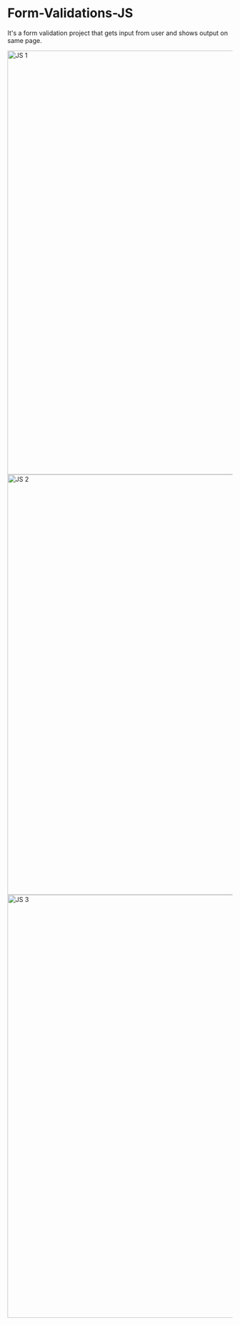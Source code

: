 # Form-Validations-JS
It's a form validation project that gets input from user and shows output on same page.

<img width="949" alt="JS 1" src="https://user-images.githubusercontent.com/64031326/187051542-3aac3521-e593-47e5-8203-6950ce6a4d47.PNG">
<img width="941" alt="JS 2" src="https://user-images.githubusercontent.com/64031326/187051543-6d66c970-ecda-46b8-acad-78bb3e0fcc48.PNG">
<img width="947" alt="JS 3" src="https://user-images.githubusercontent.com/64031326/187051538-a61ef379-4d7a-43b3-a517-da8d96db2615.PNG">
